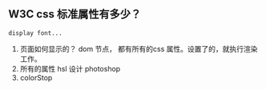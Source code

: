 ## W3C css 标准属性有多少？
    display font...

1. 页面如何显示的？ dom 节点， 都有所有的css 属性。设置了的，就执行渲染工作。
2. 所有的属性 hsl 设计 photoshop
3. colorStop 